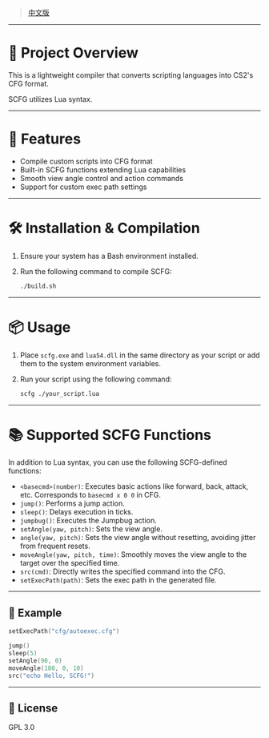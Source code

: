> [中文版](/README.md)

---

# 🎯 Project Overview

This is a lightweight compiler that converts scripting languages into CS2's CFG format. 

SCFG utilizes Lua syntax.

---

# 🚀 Features

* Compile custom scripts into CFG format
* Built-in SCFG functions extending Lua capabilities
* Smooth view angle control and action commands
* Support for custom exec path settings

---

# 🛠️ Installation & Compilation

1. Ensure your system has a Bash environment installed.
2. Run the following command to compile SCFG:

   ```bash
   ./build.sh
   ```



---

# 📦 Usage

1. Place `scfg.exe` and `lua54.dll` in the same directory as your script or add them to the system environment variables.
2. Run your script using the following command:

   ```bash
   scfg ./your_script.lua
   ```



---

# 📚 Supported SCFG Functions

In addition to Lua syntax, you can use the following SCFG-defined functions:

* `<basecmd>(number)`: Executes basic actions like forward, back, attack, etc. Corresponds to `basecmd x 0 0` in CFG.
* `jump()`: Performs a jump action.
* `sleep()`: Delays execution in ticks.
* `jumpbug()`: Executes the Jumpbug action.
* `setAngle(yaw, pitch)`: Sets the view angle.
* `angle(yaw, pitch)`: Sets the view angle without resetting, avoiding jitter from frequent resets.
* `moveAngle(yaw, pitch, time)`: Smoothly moves the view angle to the target over the specified time.
* `src(cmd)`: Directly writes the specified command into the CFG.
* `setExecPath(path)`: Sets the exec path in the generated file.

---

## 📄 Example

```lua
setExecPath("cfg/autoexec.cfg")

jump()
sleep(5)
setAngle(90, 0)
moveAngle(180, 0, 10)
src("echo Hello, SCFG!")
```



---

## 📜 License

GPL 3.0